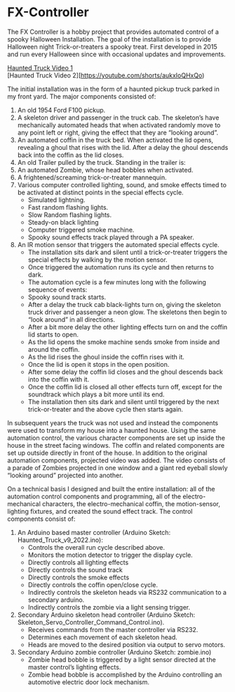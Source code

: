 # FX-Controller
The FX Controller is a hobby project that provides automated control of a spooky Halloween Installation. The goal of the installation is to provide Halloween night Trick-or-treaters a spooky treat. First developed in 2015 and run every Halloween since with occasional updates and improvements.

[Haunted Truck Video 1](https://youtu.be/cINQ59f6FR0)<BR>
[Haunted Truck Video 2][https://youtube.com/shorts/aukxIoQHxQo)

The initial installation was in the form of a haunted pickup truck parked in my front yard. The major components consisted of:
1. An old 1954 Ford F100 pickup.
1. A skeleton driver and passenger in the truck cab. The skeleton’s have mechanically automated heads that when activated randomly move to any point left or right, giving the effect that they are “looking around”.
1. An automated coffin in the truck bed. When activated the lid opens, revealing a ghoul that rises with the lid. After a delay the ghoul descends back into the coffin as the lid closes.
1. An old Trailer pulled by the truck. Standing in the trailer is:
1. An automated Zombie, whose head bobbles when activated.
1. A frightened/screaming trick-or-treater mannequin.
1. Various computer controlled  lighting, sound, and smoke effects timed to be activated at distinct points in the special effects cycle. 
   - Simulated lightning.
   - Fast random flashing lights.
    - Slow Random flashing lights.
    - Steady-on black lighting
    - Computer triggered smoke machine.
    - Spooky sound effects track played through a PA speaker.
1. An IR motion sensor that triggers the automated special effects cycle.
   - The installation sits dark and silent until a trick-or-treater triggers the special effects by walking by the motion sensor.
   - Once triggered the automation runs its cycle and then returns to dark.
   - The automation cycle is a few minutes long with the following sequence of events:
   - Spooky sound track starts.
   - After a delay the truck cab black-lights turn on, giving the skeleton truck driver and passenger a neon glow. The skeletons then begin to  “look around” in all directions.
   - After a bit more delay the other lighting effects turn on and the coffin lid starts to open.
   - As the lid opens the smoke machine sends smoke from inside and around the coffin.
   - As the lid rises the ghoul inside the coffin rises with it.
   - Once the lid is open it stops in the open position.
   - After some delay the coffin lid closes and the ghoul descends back into the coffin with it.
   - Once the coffin lid is closed all other effects turn off, except for the soundtrack which plays a bit more until its end.
   - The installation then sits dark and silent until triggered by the next trick-or-treater and the above cycle then starts again.

In subsequent years the truck was not used and instead the components were used to transform my house into a haunted house. Using the same automation control, the various character components are set up inside the house in the street facing windows. The coffin and related components are set up outside directly in front of the house. In addition to the original automation components, projected video was added. The video consists of a parade of Zombies projected in one window and a giant red eyeball slowly “looking around” projected into another.

On a technical basis I designed and built the entire installation: all of the automation control components and programming, all of the electro-mechanical characters, the electro-mechanical coffin, the motion-sensor, lighting fixtures, and created the sound effect track. The control components consist of:
1. An Arduino based master controller (Arduino Sketch: Haunted_Truck_v9_2022.ino):
   - Controls the overall run cycle described above.
   - Monitors the motion detector to trigger the display cycle.
   - Directly controls all lighting effects
   - Directly controls the sound track
   - Directly controls the smoke effects
   - Directly controls the coffin open/close cycle.
   - Indirectly controls the skeleton heads via RS232 communication to a secondary arduino.
   - Indirectly controls the zombie via a light sensing trigger.
1. Secondary Arduino skeleton head controller (Arduino Sketch: Skeleton_Servo_Controller_Command_Control.ino).
   - Receives commands from the master controller via RS232.
   - Determines each movement of each skeleton head.
   - Heads are moved to the desired position via output to servo motors.
1. Secondary Arduino zombie controller (Arduino Sketch: zombie.ino)
   - Zombie head bobble is triggered by a light sensor directed at the master control’s lighting effects.
   - Zombie head bobble is accomplished by the Arduino controlling an automotive electric door lock mechanism.
